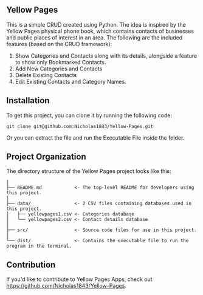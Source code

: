 ## Yellow Pages
This is a simple CRUD created using Python. The idea is inspired by the Yellow Pages physical phone book, which contains contacts of businesses and public places of interest in an area.
The following are the included features (based on the CRUD framework):
1. Show Categories and Contacts along with its details, alongside a feature to show only Bookmarked Contacts.
2. Add New Categories and Contacts
3. Delete Existing Contacts
4. Edit Existing Contacts and Category Names.

## Installation
To get this project, you can clone it by running the following code:

    git clone git@github.com:Nicholas1843/Yellow-Pages.git

Or you can extract the file and run the Executable File inside the folder.

## Project Organization

The directory structure of the Yellow Pages project looks like this:
```
│
├── README.md            <- The top-level README for developers using this project.
│
├── data/                <- 2 CSV files containing databases used in this project.
│   ├── yellowpages1.csv <- Categories database
│   └── yellowpages2.csv <- Contact details database
│
├── src/                 <- Source code files for use in this project.
│
└── dist/                <- Contains the executable file to run the program in the terminal.
```
## Contribution
If you'd like to contribute to Yellow Pages Apps, check out https://github.com/Nicholas1843/Yellow-Pages.

